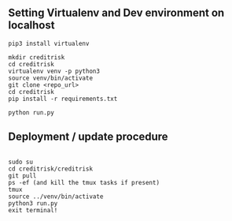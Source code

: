 

## Setting Virtualenv and Dev environment on localhost

```
pip3 install virtualenv

mkdir creditrisk
cd creditrisk
virtualenv venv -p python3
source venv/bin/activate
git clone <repo_url>
cd creditrisk
pip install -r requirements.txt

python run.py
```

## Deployment / update procedure

```

sudo su
cd creditrisk/creditrisk
git pull
ps -ef (and kill the tmux tasks if present)
tmux
source ../venv/bin/activate
python3 run.py
exit terminal!

```